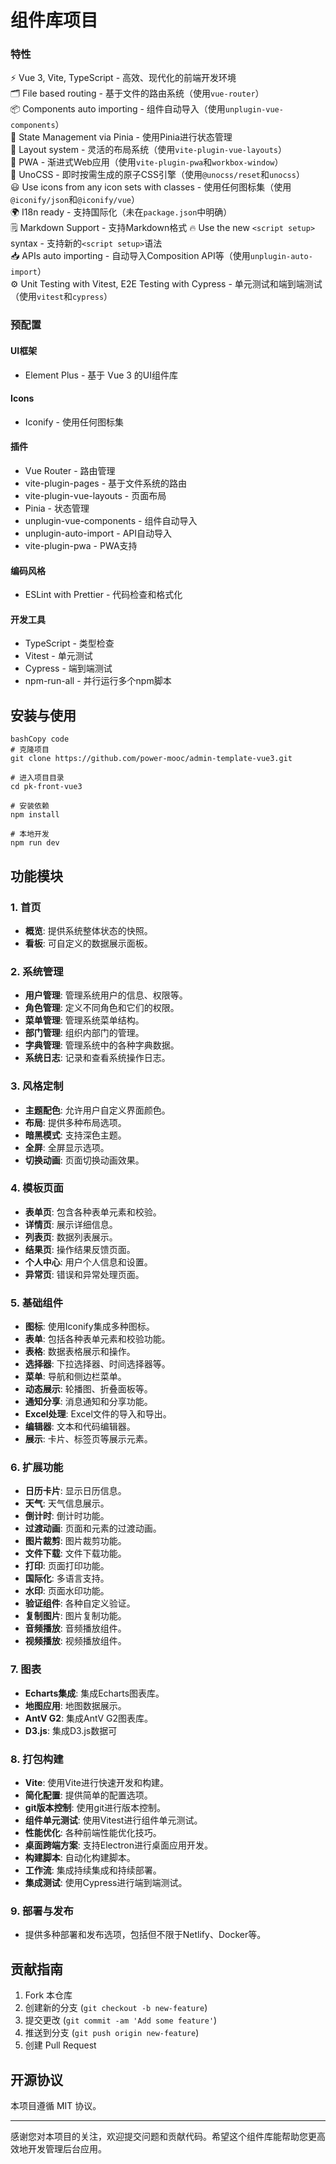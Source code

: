 # 组件库项目

### 特性

⚡️ Vue 3, Vite, TypeScript - 高效、现代化的前端开发环境  
🗂 File based routing - 基于文件的路由系统（使用`vue-router`）  
📦 Components auto importing - 组件自动导入（使用`unplugin-vue-components`）  
🍍 State Management via Pinia - 使用Pinia进行状态管理  
📑 Layout system - 灵活的布局系统（使用`vite-plugin-vue-layouts`）  
📲 PWA - 渐进式Web应用（使用`vite-plugin-pwa`和`workbox-window`）  
🎨 UnoCSS - 即时按需生成的原子CSS引擎（使用`@unocss/reset`和`unocss`）  
😃 Use icons from any icon sets with classes - 使用任何图标集（使用`@iconify/json`和`@iconify/vue`）  
🌍 I18n ready - 支持国际化（未在`package.json`中明确）  
🗒 Markdown Support - 支持Markdown格式
🔥 Use the new `<script setup>` syntax - 支持新的`<script setup>`语法  
📥 APIs auto importing - 自动导入Composition API等（使用`unplugin-auto-import`）  
⚙️ Unit Testing with Vitest, E2E Testing with Cypress - 单元测试和端到端测试（使用`vitest`和`cypress`）  


### 预配置

#### UI框架

- Element Plus - 基于 Vue 3 的UI组件库

#### Icons

- Iconify - 使用任何图标集

#### 插件

- Vue Router - 路由管理
- vite-plugin-pages - 基于文件系统的路由
- vite-plugin-vue-layouts - 页面布局
- Pinia - 状态管理
- unplugin-vue-components - 组件自动导入
- unplugin-auto-import - API自动导入
- vite-plugin-pwa - PWA支持

#### 编码风格

- ESLint with Prettier - 代码检查和格式化

#### 开发工具

- TypeScript - 类型检查
- Vitest - 单元测试
- Cypress - 端到端测试
- npm-run-all - 并行运行多个npm脚本



## 安装与使用

```
bashCopy code
# 克隆项目
git clone https://github.com/power-mooc/admin-template-vue3.git

# 进入项目目录
cd pk-front-vue3

# 安装依赖
npm install

# 本地开发
npm run dev
```



## 功能模块

### 1. 首页

- **概览**: 提供系统整体状态的快照。
- **看板**: 可自定义的数据展示面板。

### 2. 系统管理

- **用户管理**: 管理系统用户的信息、权限等。
- **角色管理**: 定义不同角色和它们的权限。
- **菜单管理**: 管理系统菜单结构。
- **部门管理**: 组织内部门的管理。
- **字典管理**: 管理系统中的各种字典数据。
- **系统日志**: 记录和查看系统操作日志。

### 3. 风格定制

- **主题配色**: 允许用户自定义界面颜色。
- **布局**: 提供多种布局选项。
- **暗黑模式**: 支持深色主题。
- **全屏**: 全屏显示选项。
- **切换动画**: 页面切换动画效果。

### 4. 模板页面

- **表单页**: 包含各种表单元素和校验。
- **详情页**: 展示详细信息。
- **列表页**: 数据列表展示。
- **结果页**: 操作结果反馈页面。
- **个人中心**: 用户个人信息和设置。
- **异常页**: 错误和异常处理页面。

### 5. 基础组件

- **图标**: 使用Iconify集成多种图标。
- **表单**: 包括各种表单元素和校验功能。
- **表格**: 数据表格展示和操作。
- **选择器**: 下拉选择器、时间选择器等。
- **菜单**: 导航和侧边栏菜单。
- **动态展示**: 轮播图、折叠面板等。
- **通知分享**: 消息通知和分享功能。
- **Excel处理**: Excel文件的导入和导出。
- **编辑器**: 文本和代码编辑器。
- **展示**: 卡片、标签页等展示元素。

### 6. 扩展功能

- **日历卡片**: 显示日历信息。
- **天气**: 天气信息展示。
- **倒计时**: 倒计时功能。
- **过渡动画**: 页面和元素的过渡动画。
- **图片裁剪**: 图片裁剪功能。
- **文件下载**: 文件下载功能。
- **打印**: 页面打印功能。
- **国际化**: 多语言支持。
- **水印**: 页面水印功能。
- **验证组件**: 各种自定义验证。
- **复制图片**: 图片复制功能。
- **音频播放**: 音频播放组件。
- **视频播放**: 视频播放组件。

### 7. 图表

- **Echarts集成**: 集成Echarts图表库。
- **地图应用**: 地图数据展示。
- **AntV G2**: 集成AntV G2图表库。
- **D3.js**: 集成D3.js数据可

### 8. 打包构建

- **Vite**: 使用Vite进行快速开发和构建。
- **简化配置**: 提供简单的配置选项。
- **git版本控制**: 使用git进行版本控制。
- **组件单元测试**: 使用Vitest进行组件单元测试。
- **性能优化**: 各种前端性能优化技巧。
- **桌面跨端方案**: 支持Electron进行桌面应用开发。
- **构建脚本**: 自动化构建脚本。
- **工作流**: 集成持续集成和持续部署。
- **集成测试**: 使用Cypress进行端到端测试。

### 9. 部署与发布

- 提供多种部署和发布选项，包括但不限于Netlify、Docker等。



## 贡献指南

1. Fork 本仓库
2. 创建新的分支 (`git checkout -b new-feature`)
3. 提交更改 (`git commit -am 'Add some feature'`)
4. 推送到分支 (`git push origin new-feature`)
5. 创建 Pull Request



## 开源协议

本项目遵循 MIT 协议。

------

感谢您对本项目的关注，欢迎提交问题和贡献代码。希望这个组件库能帮助您更高效地开发管理后台应用。